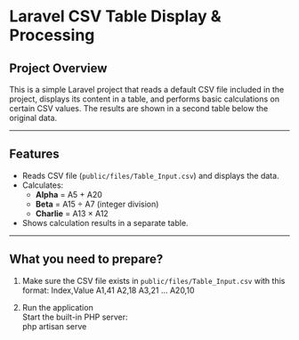 # Laravel CSV Table Display & Processing

## Project Overview

This is a simple Laravel project that reads a default CSV file included in the project, displays its content in a table, and performs basic calculations on certain CSV values. The results are shown in a second table below the original data.

---

## Features

- Reads CSV file (`public/files/Table_Input.csv`) and displays the data.
- Calculates:
  - **Alpha** = A5 + A20
  - **Beta** = A15 ÷ A7 (integer division)
  - **Charlie** = A13 × A12
- Shows calculation results in a separate table.

---

## What you need to prepare?
1. Make sure the CSV file exists in `public/files/Table_Input.csv` with this format:
Index,Value
A1,41
A2,18
A3,21
...
A20,10


2. Run the application  
Start the built-in PHP server:  
php artisan serve
